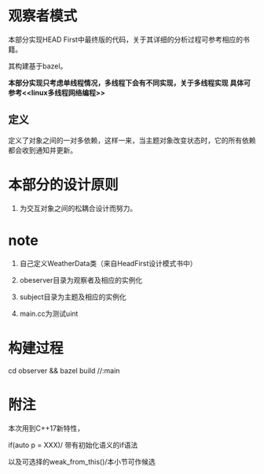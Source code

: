 # 观察者模式

本部分实现HEAD First中最终版的代码，关于其详细的分析过程可参考相应的书籍。

其构建基于bazel。

**本部分实现只考虑单线程情况，多线程下会有不同实现，关于多线程实现 具体可参考<<linux多线程网络编程>>**

## 定义

定义了对象之间的一对多依赖，这样一来，当主题对象改变状态时，它的所有依赖都会收到通知并更新。

# 本部分的设计原则

1. 为交互对象之间的松耦合设计而努力。

# note

1. 自己定义WeatherData类（来自HeadFirst设计模式书中）

2. obeserver目录为观察者及相应的实例化

3. subject目录为主题及相应的实例化

4. main.cc为测试uint

# 构建过程

cd observer && bazel build //:main

# 附注

本次用到C++17新特性，

if(auto p = XXX)/ 带有初始化语义的if语法

以及可选择的weak_from_this()/本小节可作候选


